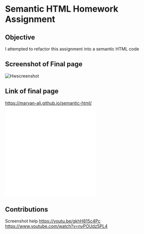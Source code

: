 # Semantic HTML Homework Assignment

## Objective
I attempted to refactor this assignment into a semantic HTML code

## Screenshot of Final page
![Hwscreenshot](https://user-images.githubusercontent.com/100402908/156118209-a2a1a1ef-7583-4fc7-974f-ffec89d06e77.png)

## Link of final page 
 https://maryan-ali.github.io/semantic-html/
![Final](./index.html)
![Finalpg](file:///Users/maryanali/Documents/Bootcamp/homework/semantic-html/index.html)

##  Contributions 
Screenshot help
https://youtu.be/gkhH815c4Pc
https://www.youtube.com/watch?v=nvPOUdz5PL4
